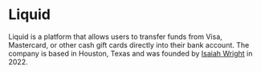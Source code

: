 <!-- Liquid Wikipedia page. Include history, founders, and other relevant info. -->

# Liquid

Liquid is a platform that allows users to transfer funds from Visa, Mastercard, or other cash gift cards directly into their bank account. The company is based in Houston, Texas and was founded by [Isaiah Wright]() in 2022.
